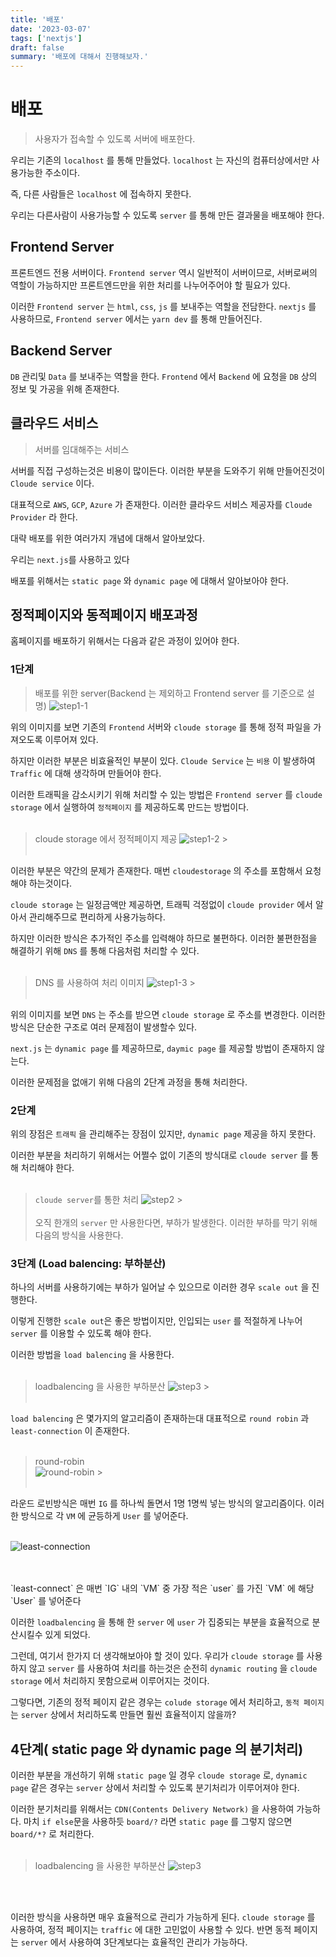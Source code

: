 ```yaml
---
title: '배포'
date: '2023-03-07'
tags: ['nextjs']
draft: false
summary: '배포에 대해서 진행해보자.'
---
```


# 배포

> 사용자가 접속할 수 있도록 서버에 배포한다.

우리는 기존의 `localhost` 를 통해 만들었다.
`localhost` 는 자신의 컴퓨터상에서만 사용가능한 주소이다.

즉, 다른 사람들은 `localhost` 에 접속하지 못한다.

우리는 다른사람이 사용가능할 수 있도록 `server` 를 통해 만든 결과물을 배포해야 한다.

## Frontend Server

프론트엔드 전용 서버이다.
`Frontend server` 역시 일반적이 서버이므로, 서버로써의 역할이 가능하지만 프론트엔드만을 위한 처리를 나누어주어야 할 필요가 있다.

이러한 `Frontend server` 는 `html`, `css`, `js` 를 보내주는 역할을 전담한다.
`nextjs` 를 사용하므로, `Frontend server` 에서는 `yarn dev` 를 통해 만들어진다.

## Backend Server

`DB` 관리및 `Data` 를 보내주는 역할을 한다.
`Frontend` 에서 `Backend` 에 요청을 `DB` 상의 정보 및 가공을 위해 존재한다.

## 클라우드 서비스

> 서버를 임대해주는 서비스

서버를 직접 구성하는것은 비용이 많이든다.
이러한 부분을 도와주기 위해 만들어진것이 `Cloude service` 이다.

대표적으로 `AWS`, `GCP`, `Azure` 가 존재한다.
이러한 클라우드 서비스 제공자를 `Cloude Provider` 라 한다.

대략 배포를 위한 여러가지 개념에 대해서 알아보았다.

우리는 `next.js`를 사용하고 있다

배포를 위해서는 `static page` 와 `dynamic page` 에 대해서 알아보아야 한다.

## 정적페이지와 동적페이지 배포과정

홈페이지를 배포하기 위해서는 다음과 같은 과정이 있어야 한다.

### 1단계

> 배포를 위한 server(Backend 는 제외하고 Frontend server 를 기준으로 설명)
> ![step1-1](/public/static/images/2023-03/step1-1.svg)

위의 이미지를 보면 기존의 `Frontend` 서버와 `cloude storage` 를 통해 정적 파일을 가져오도록 이루어져 있다.

하지만 이러한 부분은 비효율적인 부분이 있다.
`Cloude Service` 는 `비용` 이 발생하여 `Traffic` 에 대해 생각하며 만들어야 한다.

이러한 트래픽을 감소시키기 위해 처리할 수 있는 방법은 `Frontend server` 를 `cloude storage` 에서 실행하여 `정적페이지` 를 제공하도록 만드는 방법이다.
<br/>
<br/>

> cloude storage 에서 정적페이지 제공
> ![step1-2](/public/static/images/2023-03/step1-2.svg) > <br/><br/>

이러한 부분은 약간의 문제가 존재한다.
매번 `cloudestorage` 의 주소를 포함해서 요청해야 하는것이다.

`cloude storage` 는 일정금액만 제공하면, 트래픽 걱정없이 `cloude provider` 에서 알아서 관리해주므로 편리하게 사용가능하다.

하지만 이러한 방식은 추가적인 주소를 입력해야 하므로 불편하다.
이러한 불편한점을 해결하기 위해 `DNS` 를 통해 다음처럼 처리할 수 있다.
<br/>
<br/>

> DNS 를 사용하여 처리 이미지
> ![step1-3](/public/static/images/2023-03/step1-3.svg) > <br/><br/>

위의 이미지를 보면 `DNS` 는 주소를 받으면 `cloude storage` 로 주소를 변경한다.
이러한 방식은 단순한 구조로 여러 문제점이 발생할수 있다.

`next.js` 는 `dynamic page` 를 제공하므로, `daymic page` 를 제공할 방법이 존재하지 않는다.

이러한 문제점을 없애기 위해 다음의 2단계 과정을 통해 처리한다.

### 2단계

위의 장점은 `트래픽` 을 관리해주는 장점이 있지만, `dynamic page` 제공을 하지 못한다.

이러한 부분을 처리하기 위해서는 어쩔수 없이 기존의 방식대로 `cloude server` 를 통해 처리해야 한다.
<br/>
<br/>

> `cloude server`를 통한 처리
> ![step2](/public/static/images/2023-03/step2.svg) > <br/><br/>
> 오직 한개의 `server` 만 사용한다면, 부하가 발생한다.
> 이러한 부하를 막기 위해 다음의 방식을 사용한다.

### 3단계 (Load balencing: 부하분산)

하나의 서버를 사용하기에는 부하가 일어날 수 있으므로 이러한 경우 `scale out` 을 진행한다.

이렇게 진행한 `scale out`은 좋은 방법이지만, 인입되는 `user` 를 적절하게 나누어 `server` 를 이용할 수 있도록 해야 한다.

이러한 방법을 `load balencing` 을 사용한다.
<br/>
<br/>

> loadbalencing 을 사용한 부하분산
> ![step3](/public/static/images/2023-03/step3.svg) > <br/><br/>

`load balencing` 은 몇가지의 알고리즘이 존재하는대 대표적으로 `round robin` 과 `least-connection` 이 존재한다.
<br/>
<br/>

> round-robin<br/>![round-robin](/public/static/images/2023-03/round-robin.svg) > <br/><br/>

라운드 로빈방식은 매번 `IG` 를 하나씩 돌면서 1명 1명씩 넣는 방식의 알고리즘이다.
이러한 방식으로 각 `VM` 에 균등하게 `User` 를 넣어준다.
<br/>
<br/>

![least-connection](/public/static/images/2023-03/least-connection.svg)

<br/>
<br/>
`least-connect` 은 매번 `IG` 내의 `VM` 중 가장 적은 `user` 를 가진 `VM` 에 해당 `User` 를 넣어준다

이러한 `loadbalencing` 을 통해 한 `server` 에 `user` 가 집중되는 부분을 효율적으로 분산시킬수 있게 되었다.

그런데, 여기서 한가지 더 생각해보아야 할 것이 있다.
우리가 `cloude storage` 를 사용하지 않고 `server` 를 사용하여 처리를 하는것은 순전히 `dynamic routing` 을 `cloude storage` 에서 처리하지 못함으로써 이루어지는 것이다.

그렇다면, 기존의 정적 페이지 같은 경우는 `colude storage` 에서 처리하고, `동적 페이지` 는 `server` 상에서 처리하도록 만들면 훨씬 효율적이지 않을까?

## 4단계( static page 와 dynamic page 의 분기처리)

이러한 부분을 개선하기 위해 `static page` 일 경우 `cloude storage` 로, `dynamic page` 같은 경우는 `server` 상에서 처리할 수 있도록 분기처리가 이루어져야 한다.

이러한 분기처리를 위해서는 `CDN(Contents Delivery Network)` 을 사용하여 가능하다.
마치 `if else`문을 사용하듯 `board/?` 라면 `static page` 를 그렇지 않으면 `board/*?` 로 처리한다.
<br/>
<br/>

> loadbalencing 을 사용한 부하분산
> ![step3](/public/static/images/2023-03/step4.svg)

<br/>
<br/>

이러한 방식을 사용하면 매우 효율적으로 관리가 가능하게 된다.
`cloude storage` 를 사용하여, 정적 페이지는 `traffic` 에 대한 고민없이 사용할 수 있다. 반면 동적 페이지는 `server` 에서 사용하여 3단계보다는 효율적인 관리가 가능하다.
